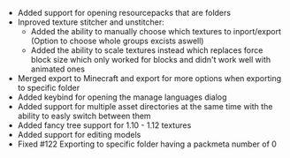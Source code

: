 - Added support for opening resourcepacks that are folders
- Inproved texture stitcher and unstitcher:
    - Added the ability to manually choose which textures to inport/export (Option to choose whole groups excists
      aswell)
    - Added the ability to scale textures instead which replaces force block size which only worked for blocks and
      didn't work well with animated ones
- Merged export to Minecraft and export for more options when exporting to specific folder
- Added keybind for opening the manage languages dialog
- Added support for multiple asset directories at the same time with the ability to easly switch between them
- Added fancy tree support for 1.10 - 1.12 textures
- Added support for editing models
- Fixed #122 Exporting to specific folder having a packmeta number of 0